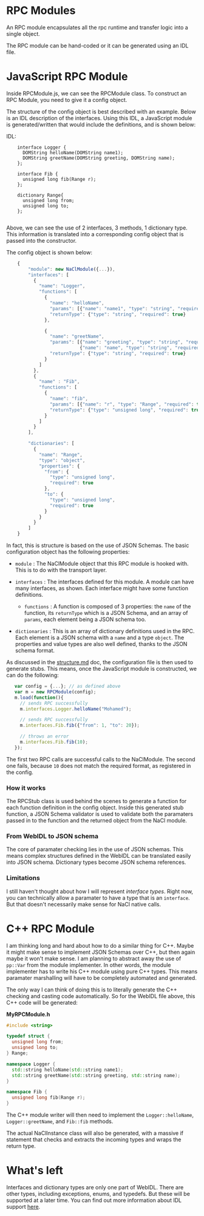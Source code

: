 # RPC Modules
An RPC module encapsulates all the rpc runtime and transfer logic into a single object.

The RPC module can be hand-coded or it can be generated using an IDL file.

# JavaScript RPC Module
Inside RPCModule.js, we can see the RPCModule class. To construct an RPC Module, you need to give it a config object.

The structure of the config object is best described with an example. Below is an IDL description of the interfaces.
Using this IDL, a JavaScript module is generated/written that would include the definitions, and is shown below:

IDL:

```idl
    interface Logger {
      DOMString helloName(DOMString name1);
      DOMString greetName(DOMString greeting, DOMString name);
    };

    interface Fib {
      unsigned long fib(Range r);
    };

    dictionary Range{
      unsigned long from;
      unsigned long to;
    };


```

Above, we can see the use of 2 interfaces, 3 methods, 1 dictionary type.
This information is translated into a corresponding config object that is passed into the constructor.

The config object is shown below:



```js
    {
        "module": new NaClModule({...}),
        "interfaces": [
          {
            "name": "Logger",
            "functions": [
              {
                "name": "helloName",
                "params": [{"name": "name1", "type": "string", "required": true}],
                "returnType": {"type": "string", "required": true}
              },

              {
                "name": "greetName",
                "params": [{"name": "greeting", "type": "string", "required": true},
                           {"name": "name", "type": "string", "required": true}],
                "returnType": {"type": "string", "required": true}
              }
            ]
          },
          {
            "name" : "Fib",
            "functions": [
              {
                "name": "fib",
                "params": [{"name": "r", "type": "Range", "required": true}],
                "returnType": {"type": "unsigned long", "required": true}
              }
            ]
          }
        ],

        "dictionaries": [
          {
            "name": "Range",
            "type": "object",
            "properties": {
              "from": {
                "type": "unsigned long",
                "required": true
              },
              "to": {
                "type": "unsigned long",
                "required": true
              }
            }
          }
        ]
    }
```

In fact, this is structure is based on the use of JSON Schemas. The basic configuration object has the following properties:

- ```module``` : The NaClModule object that this RPC module is hooked with. This is to do with the transport layer.

- ```interfaces``` : The interfaces defined for this module. A module can have many interfaces, as shown. Each interface might have some function definitions.
  - ```functions``` : A function is composed of 3 properties: the ```name``` of the function, its ```returnType``` which is a JSON Schema, and an array of ```params```, each element being a JSON schema too.

- ```dictionaries``` : This is an array of dictionary definitions used in the RPC. Each element is a JSON schema with a ```name``` and a type ```object```. The properties and value types are also well defined, thanks to the JSON schema format.

As discussed in the [structure.md](https://github.com/meltuhamy/native-calls/blob/master/docs/structure.md) doc, the configuration file is then used to generate stubs. This means, once the JavaScript module is constructed, we can do the following:

```js
   var config = {...}; // as defined above
   var m = new RPCModule(config);
   m.load(function(){
     // sends RPC successfully
     m.interfaces.Logger.helloName("Mohamed");

     // sends RPC successfully
     m.interfaces.Fib.fib({"from": 1, "to": 20});

     // throws an error
     m.interfaces.Fib.fib(10);
   });

```

The first two RPC calls are successful calls to the NaClModule. The second one fails, because ```10``` does not match the required format, as registered in the config.

### How it works
The RPCStub class is used behind the scenes to generate a function for each function definition in the config object. Inside this generated stub function, a JSON Schema validator is used to validate both the paramaters passed in to the function and the returned object from the NaCl module.

### From WebIDL to JSON schema
The core of paramater checking lies in the use of JSON schemas. This means complex structures defined in the WebIDL can be translated easily into JSON schema. Dictionary types become JSON schema references.


### Limitations
I still haven't thought about how I will represent *interface types*. Right now, you can technically allow a paramater to have a type that is an ```interface```. But that doesn't necessarily make sense for NaCl native calls.

# C++ RPC Module
I am thinking long and hard about how to do a similar thing for C++. Maybe it might make sense to implement JSON Schemas over C++, but then again maybe it won't make sense. I am planning to abstract away the use of ```pp::Var``` from the module implementer. In other words, the module implementer has to write his C++ module using pure C++ types. This means paramater marshalling will have to be completely automated and generated.

The only way I can think of doing this is to literally generate the C++ checking and casting code automatically. So for the WebIDL file above, this C++ code will be generated:

**MyRPCModule.h**
```cpp
#include <string>

typedef struct {
  unsigned long from;
  unsigned long to;
} Range;

namespace Logger {
  std::string helloName(std::string name1);
  std::string greetName(std::string greeting, std::string name);
}

namespace Fib {
  unsigned long fib(Range r);  
}
```

The C++ module writer will then need to implement the ```Logger::helloName```, ```Logger::greetName```, and ```Fib::fib``` methods.

The actual NaClInstance class will also be generated, with a massive if statement that checks and extracts the incoming types and wraps the return type.


# What's left
Interfaces and dictionary types are only one part of WebIDL. There are other types, including exceptions, enums, and typedefs. But these will be supported at a later time. You can find out more information about IDL support [here](https://github.com/meltuhamy/native-calls/blob/master/docs/PlannedIDLSupport.md).
